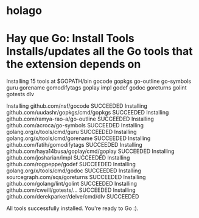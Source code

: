# holago
# Hay que Go: Install Tools Installs/updates all the Go tools that the extension depends on


Installing 15 tools at $GOPATH/bin
  gocode
  gopkgs
  go-outline
  go-symbols
  guru
  gorename
  gomodifytags
  goplay
  impl
  godef
  godoc
  goreturns
  golint
  gotests
  dlv

Installing github.com/nsf/gocode SUCCEEDED
Installing github.com/uudashr/gopkgs/cmd/gopkgs SUCCEEDED
Installing github.com/ramya-rao-a/go-outline SUCCEEDED
Installing github.com/acroca/go-symbols SUCCEEDED
Installing golang.org/x/tools/cmd/guru SUCCEEDED
Installing golang.org/x/tools/cmd/gorename SUCCEEDED
Installing github.com/fatih/gomodifytags SUCCEEDED
Installing github.com/haya14busa/goplay/cmd/goplay SUCCEEDED
Installing github.com/josharian/impl SUCCEEDED
Installing github.com/rogpeppe/godef SUCCEEDED
Installing golang.org/x/tools/cmd/godoc SUCCEEDED
Installing sourcegraph.com/sqs/goreturns SUCCEEDED
Installing github.com/golang/lint/golint SUCCEEDED
Installing github.com/cweill/gotests/... SUCCEEDED
Installing github.com/derekparker/delve/cmd/dlv SUCCEEDED

All tools successfully installed. You're ready to Go :).
